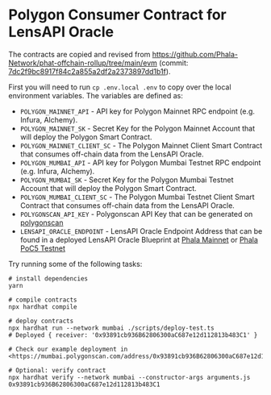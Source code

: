 # Polygon Consumer Contract for LensAPI Oracle

The contracts are copied and revised from <https://github.com/Phala-Network/phat-offchain-rollup/tree/main/evm> (commit: [7dc2f9bc8917f84c2a855a2df2a2373897dd1b1f](https://github.com/Phala-Network/phat-offchain-rollup/commit/7dc2f9bc8917f84c2a855a2df2a2373897dd1b1f)).

First you will need to run `cp .env.local .env` to copy over the local environment variables. The variables are defined as:
- `POLYGON_MAINNET_API` - API key for Polygon Mainnet RPC endpoint (e.g. Infura, Alchemy).
- `POLYGON_MAINNET_SK` - Secret Key for the Polygon Mainnet Account that will deploy the Polygon Smart Contract.
- `POLYGON_MAINNET_CLIENT_SC` - The Polygon Mainnet Client Smart Contract that consumes off-chain data from the LensAPI Oracle.
- `POLYGON_MUMBAI_API` - API key for Polygon Mumbai Testnet RPC endpoint (e.g. Infura, Alchemy).
- `POLYGON_MUMBAI_SK` - Secret Key for the Polygon Mumbai Testnet Account that will deploy the Polygon Smart Contract.
- `POLYGON_MUMBAI_CLIENT_SC` - The Polygon Mumbai Testnet Client Smart Contract that consumes off-chain data from the LensAPI Oracle.
- `POLYGONSCAN_API_KEY` - Polygonscan API Key that can be generated on [polygonscan](https://polygonscan.com)
- `LENSAPI_ORACLE_ENDPOINT` - LensAPI Oracle Endpoint Address that can be found in a deployed LensAPI Oracle Blueprint at [Phala Mainnet](https://bricks.phala.network) or [Phala PoC5 Testnet](https://bricks-poc5.phala.network)

Try running some of the following tasks:

```shell
# install dependencies
yarn

# compile contracts
npx hardhat compile

# deploy contracts
npx hardhat run --network mumbai ./scripts/deploy-test.ts
# Deployed { receiver: '0x93891cb936B62806300aC687e12d112813b483C1' }

# Check our example deployment in <https://mumbai.polygonscan.com/address/0x93891cb936B62806300aC687e12d112813b483C1>

# Optional: verify contract
npx hardhat verify --network mumbai --constructor-args arguments.js 0x93891cb936B62806300aC687e12d112813b483C1
```
